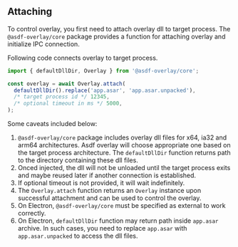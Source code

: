 ## Attaching
To control overlay, you first need to attach overlay dll to target process.
The `@asdf-overlay/core` package provides a function for attaching overlay and initialize IPC connection.

Following code connects overlay to target process.
```typescript
import { defaultDllDir, Overlay } from '@asdf-overlay/core';

const overlay = await Overlay.attach(
  defaultDllDir().replace('app.asar', 'app.asar.unpacked'),
  /* target process id */ 12345,
  /* optional timeout in ms */ 5000,
);
```
Some caveats included below:
1. `@asdf-overlay/core` package includes overlay dll files for x64, ia32 and arm64 architectures.
   Asdf overlay will choose appropriate one based on the target process architecture.
   The `defaultDllDir` function returns path to the directory containing these dll files.
2. Onced injected, the dll will not be unloaded until the target process exits and maybe reused later if another connection is established.
3. If optional timeout is not provided, it will wait indefinitely.
4. The `Overlay.attach` function returns an `Overlay` instance upon successful attachment and can be used to control the overlay.
5. On Electron, `@asdf-overlay/core` must be specified as external to work correctly.
6. On Electron, `defaultDllDir` function may return path inside `app.asar` archive.
   In such cases, you need to replace `app.asar` with `app.asar.unpacked` to access the dll files.
